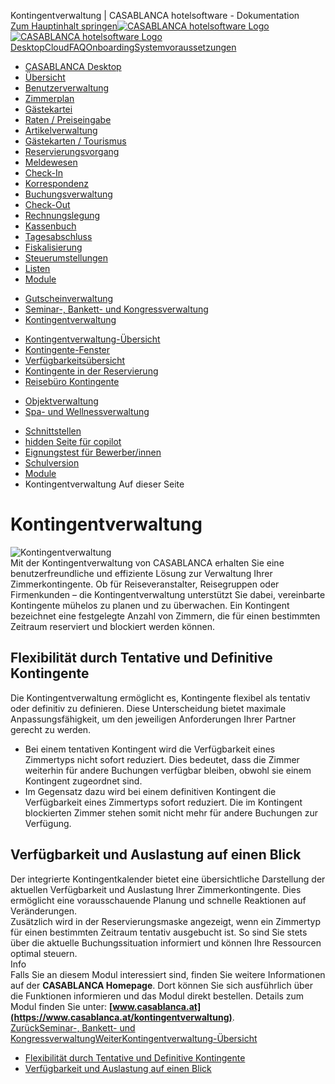 Kontingentverwaltung | CASABLANCA hotelsoftware - Dokumentation  
[Zum Hauptinhalt springen](https://docs.casablanca.at/desktop/module/contingent/#__docusaurus_skipToContent_fallback)[![CASABLANCA hotelsoftware Logo](https://docs.casablanca.at/img/logo.png) ![CASABLANCA hotelsoftware Logo](https://docs.casablanca.at/img/Casablanca_LOGO_2022_neg.png)](https://docs.casablanca.at/) [Desktop](https://docs.casablanca.at/desktop/desktop/)[Cloud](https://docs.casablanca.at/cloud/cloud_systems/)[FAQ](https://docs.casablanca.at/faq)[Onboarding](https://docs.casablanca.at/onboarding/fiscalization)[Systemvoraussetzungen](https://docs.casablanca.at/system_requirements)  
* [CASABLANCA Desktop](https://docs.casablanca.at/desktop/desktop/)
* [Übersicht](https://docs.casablanca.at/desktop/interface/)
* [Benutzerverwaltung](https://docs.casablanca.at/desktop/user_management/)
* [Zimmerplan](https://docs.casablanca.at/desktop/room_plan/)
* [Gästekartei](https://docs.casablanca.at/desktop/guest_profile/)
* [Raten / Preiseingabe](https://docs.casablanca.at/desktop/raten/)
* [Artikelverwaltung](https://docs.casablanca.at/desktop/articles/)
* [Gästekarten / Tourismus](https://docs.casablanca.at/desktop/guest_cards/)
* [Reservierungsvorgang](https://docs.casablanca.at/desktop/reservation_process/)
* [Meldewesen](https://docs.casablanca.at/desktop/registration/)
* [Check-In](https://docs.casablanca.at/desktop/check_in/)
* [Korrespondenz](https://docs.casablanca.at/desktop/correspondence/)
* [Buchungsverwaltung](https://docs.casablanca.at/desktop/account/)
* [Check-Out](https://docs.casablanca.at/desktop/check-out/)
* [Rechnungslegung](https://docs.casablanca.at/desktop/accounting/)
* [Kassenbuch](https://docs.casablanca.at/desktop/cashbook/)
* [Tagesabschluss](https://docs.casablanca.at/desktop/daily_closing/)
* [Fiskalisierung](https://docs.casablanca.at/desktop/fiscalization/)
* [Steuerumstellungen](https://docs.casablanca.at/desktop/tax_changes/)
* [Listen](https://docs.casablanca.at/desktop/lists/)
* [Module](https://docs.casablanca.at/desktop/module/)
+ [Gutscheinverwaltung](https://docs.casablanca.at/desktop/module/vouchermanagement/)
+ [Seminar-, Bankett- und Kongressverwaltung](https://docs.casablanca.at/desktop/module/banquet/)
+ [Kontingentverwaltung](https://docs.casablanca.at/desktop/module/contingent/)
- [Kontingentverwaltung-Übersicht](https://docs.casablanca.at/desktop/module/contingent/contingencymanagement)
- [Kontingente-Fenster](https://docs.casablanca.at/desktop/module/contingent/contingency)
- [Verfügbarkeitsübersicht](https://docs.casablanca.at/desktop/module/contingent/availability_window)
- [Kontingente in der Reservierung](https://docs.casablanca.at/desktop/module/contingent/reservation_window)
- [Reisebüro Kontingente](https://docs.casablanca.at/desktop/module/contingent/travel_agency_contingents)
+ [Objektverwaltung](https://docs.casablanca.at/desktop/module/object/)
+ [Spa- und Wellnessverwaltung](https://docs.casablanca.at/desktop/module/wellness/)
* [Schnittstellen](https://docs.casablanca.at/desktop/interfaces/)
* [hidden Seite für copilot](https://docs.casablanca.at/desktop/hidden_copilot)
* [Eignungstest für Bewerber/innen](https://docs.casablanca.at/desktop/qualification)
* [Schulversion](https://docs.casablanca.at/desktop/schoolversion)  
* [Module](https://docs.casablanca.at/desktop/module/)
* Kontingentverwaltung
Auf dieser Seite

# Kontingentverwaltung  
![Kontingentverwaltung](https://docs.casablanca.at/assets/images/contingent-a9afa0111ed017d09e67112f329f86fa.png "Kontingentverwaltung")  
Mit der Kontingentverwaltung von CASABLANCA erhalten Sie eine benutzerfreundliche und effiziente Lösung zur Verwaltung Ihrer Zimmerkontingente. Ob für Reiseveranstalter, Reisegruppen oder Firmenkunden – die Kontingentverwaltung unterstützt Sie dabei, vereinbarte Kontingente mühelos zu planen und zu überwachen. Ein Kontingent bezeichnet eine festgelegte Anzahl von Zimmern, die für einen bestimmten Zeitraum reserviert und blockiert werden können.

## Flexibilität durch Tentative und Definitive Kontingente[](https://docs.casablanca.at/desktop/module/contingent/#flexibilität-durch-tentative-und-definitive-kontingente "Direkter Link zu Flexibilität durch Tentative und Definitive Kontingente")  
Die Kontingentverwaltung ermöglicht es, Kontingente flexibel als tentativ oder definitiv zu definieren. Diese Unterscheidung bietet maximale Anpassungsfähigkeit, um den jeweiligen Anforderungen Ihrer Partner gerecht zu werden.  
* Bei einem tentativen Kontingent wird die Verfügbarkeit eines Zimmertyps nicht sofort reduziert. Dies bedeutet, dass die Zimmer weiterhin für andere Buchungen verfügbar bleiben, obwohl sie einem Kontingent zugeordnet sind.
* Im Gegensatz dazu wird bei einem definitiven Kontingent die Verfügbarkeit eines Zimmertyps sofort reduziert. Die im Kontingent blockierten Zimmer stehen somit nicht mehr für andere Buchungen zur Verfügung.

## Verfügbarkeit und Auslastung auf einen Blick[](https://docs.casablanca.at/desktop/module/contingent/#verfügbarkeit-und-auslastung-auf-einen-blick "Direkter Link zu Verfügbarkeit und Auslastung auf einen Blick")  
Der integrierte Kontingentkalender bietet eine übersichtliche Darstellung der aktuellen Verfügbarkeit und Auslastung Ihrer Zimmerkontingente. Dies ermöglicht eine vorausschauende Planung und schnelle Reaktionen auf Veränderungen.  
Zusätzlich wird in der Reservierungsmaske angezeigt, wenn ein Zimmertyp für einen bestimmten Zeitraum tentativ ausgebucht ist. So sind Sie stets über die aktuelle Buchungssituation informiert und können Ihre Ressourcen optimal steuern.  
Info  
Falls Sie an diesem Modul interessiert sind, finden Sie weitere Informationen auf der **CASABLANCA Homepage**. Dort können Sie sich ausführlich über die Funktionen informieren und das Modul direkt bestellen. Details zum Modul finden Sie unter: **[www.casablanca.at](https://www.casablanca.at/kontingentverwaltung)**.  
[ZurückSeminar-, Bankett- und Kongressverwaltung](https://docs.casablanca.at/desktop/module/banquet/)[WeiterKontingentverwaltung-Übersicht](https://docs.casablanca.at/desktop/module/contingent/contingencymanagement)  
* [Flexibilität durch Tentative und Definitive Kontingente](https://docs.casablanca.at/desktop/module/contingent/#flexibilität-durch-tentative-und-definitive-kontingente)
* [Verfügbarkeit und Auslastung auf einen Blick](https://docs.casablanca.at/desktop/module/contingent/#verfügbarkeit-und-auslastung-auf-einen-blick)